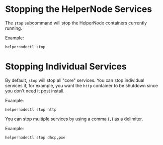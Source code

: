 # Stopping the HelperNode Services

The `stop` subcommand  will stop the HelperNode containers currently
running.

Example:

```shell
helpernodectl stop
```

# Stopping Individual Services

By default, `stop` will stop all "core" services. You can stop
individual services if, for example, you want the  `http` container to
be shutdown since you don't need it post install.

Example:

```shell
helpernodectl stop http
```

You can stop multiple services by using a comma (`,`) as a delimiter.

Example:

```shell
helpernodectl stop dhcp,pxe
```
